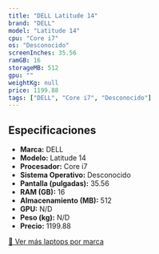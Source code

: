 ```yaml
---
title: "DELL Latitude 14"
brand: "DELL"
model: "Latitude 14"
cpu: "Core i7"
os: "Desconocido"
screenInches: 35.56
ramGB: 16
storageMB: 512
gpu: ""
weightKg: null
price: 1199.88
tags: ["DELL", "Core i7", "Desconocido"]
---
```

## Especificaciones

- **Marca:** DELL
- **Modelo:** Latitude 14
- **Procesador:** Core i7
- **Sistema Operativo:** Desconocido
- **Pantalla (pulgadas):** 35.56
- **RAM (GB):** 16
- **Almacenamiento (MB):** 512
- **GPU:** N/D
- **Peso (kg):** N/D
- **Precio:** 1199.88

[:rocket: Ver más laptops por marca](/brand/dell)
